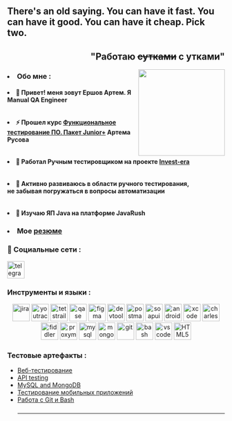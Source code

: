 <h2 align="left">There's an old saying. You can have it fast. You can have it good. You can have it cheap. Pick two.</h2>

<h2 align="Right">"Работаю <del>сутками</del> с утками"</h2>
<img align="right" height="200" src="https://media0.giphy.com/media/v1.Y2lkPTc5MGI3NjExZGh3ZHN3eXR4YXp3bzVsZWtxaWZqemJzeHRxZmJqZDR2cHc3bnVvbiZlcD12MV9pbnRlcm5hbF9naWZfYnlfaWQmY3Q9Zw/HzPtbOKyBoBFsK4hyc/giphy.gif"  />

 <h3><li>Обо мне : </li></h3>

<h4><li>🚀   Привет! меня зовут Ершов Артем. Я Manual QA Engineer</li>
<br></br>
<li>⚡   Прошел курс <a href="https://github.com/OHacksley/OHacksley/blob/main/%D0%A1%D0%B5%D1%80%D1%82%D0%B8%D1%84%D0%B8%D0%BA%D0%B0%D1%82%20%D0%BE%D0%B1%20%D0%BE%D0%BA%D0%BE%D0%BD%D1%87%D0%B0%D0%BD%D0%B8%D0%B8%20%D0%BA%D1%83%D1%80%D1%81%D0%B0.pdf"> Функциональное тестирование ПО. Пакет Junior+</a> Артема Русова</li>
<br></br>
<li>💼   Работал Ручным тестировщиком на проекте <a href="https://invest-era.ru">Invest-era</a> </li>
<br></br>
<li>📙   Активно развиваюсь в области ручного тестирования, <br>не забывая погружаться в вопросы автоматизации</br></li>
<br></br>
<li>📖   Изучаю ЯП Java на платформе JavaRush</li></h4>


<h3><li>   Мое <a href="https://github.com/OHacksley/Resume/blob/main/%D0%95%D1%80%D1%88%D0%BE%D0%B2%20%D0%90%D1%80%D1%82%D0%B5%D0%BC%20%D0%A1%D0%B5%D1%80%D0%B3%D0%B5%D0%B5%D0%B2%D0%B8%D1%87%20%D1%80%D0%B5%D0%B7%D1%8E%D0%BC%D0%B5.pdf">резюме</a></li> </h3>

### 🤝 Социальные сети :

  <div id="badges">
    <a href="https://t.me/OHacksley" target="_blank">
      <img src="https://cdn-icons-png.flaticon.com/512/2111/2111646.png" width="40" height="40" alt="telegram" />
    </a>
  </div>

### Инструменты и языки : 

<p align="center">
<img src="https://cdn.jsdelivr.net/gh/devicons/devicon/icons/jira/jira-original.svg" title="jira" alt="jira" width="40" height="40"/>
<img src="https://upload.wikimedia.org/wikipedia/commons/thumb/8/8d/YouTrack_Icon.svg/1024px-YouTrack_Icon.svg.png?20200803082248" title="youtrack" alt="youtrack" width="40" height="40"/>
<img src="https://codahosted.io/packs/21236/unversioned/assets/LOGO/ba1091c59bab89cd2fd0f289622731fe16113d7b00905abe64759c313a4b73b76c1b0426076ed76cb74752234c734131df46992d5b8b48fc13e264240e4f7119f736cfeb64df36ded54b5cbf6198b9cadedf18dd0cac5c7dbcd16e6336c29363cd1292ba" title="testrail" alt="tetstrail" width="40" height="40"/>
<img src="https://luna1.co/eb0187.png" title="qase" alt="qase" width="40" height="40"/>
<img src="https://cdn.jsdelivr.net/gh/devicons/devicon/icons/figma/figma-original.svg" title="figma" alt="figma" width="40" height="40"/>
<img src="https://d33wubrfki0l68.cloudfront.net/38b5c953a4667366685d55db55d057c86db1fc54/a0fdc/static/acae6b24d940347661ca901ea07f47c1/chrome-dev-logo-icon.png" title="devtools" alt="devtools" width="40" height="40"/>
<img src="https://www.svgrepo.com/show/354202/postman-icon.svg" title="postman" alt="postman" width="40" height="40"/>
<img src="https://encrypted-tbn0.gstatic.com/images?q=tbn:ANd9GcTDLj-17hLuPse4K5lo4VLNFRn89rjLSB-KKIZMdNjB0Q&s" title="soapui" alt="soapui" width="40" height="40"/>
 <img src="https://cdn.jsdelivr.net/gh/devicons/devicon/icons/androidstudio/androidstudio-original.svg" title="android-studio" alt="android-studio" width="40" height="40"/>
<img src="https://cdn.jsdelivr.net/gh/devicons/devicon/icons/xcode/xcode-original.svg" title="xcode" alt="xcode" width="40" height="40"/>
<img src="https://cdn.icon-icons.com/icons2/3053/PNG/512/charles_proxy_macos_bigsur_icon_190302.png" title="charles-proxy" alt="charles-proxy" width="40" height="40"/>
<img src="https://www.megaleechers.com/storage/Fiddler-Everywhere-Icon.png" title="fiddler" alt="fiddler" width="40" height="40"/>
<img src="https://ph-files.imgix.net/f1aba60e-b071-4afd-bde6-7c123853a3ae.png?auto=format" title="proxyman" alt="proxyman" width="40" height="40"/>
<img src="https://cdn.jsdelivr.net/gh/devicons/devicon/icons/mysql/mysql-original.svg" title="mysql" alt="mysql" width="40" height="40"/>
<img src="https://cdn.jsdelivr.net/gh/devicons/devicon/icons/mongodb/mongodb-original.svg" title="mongodb" alt="mongodb" width="40" height="40"/>
<img src="https://cdn.jsdelivr.net/gh/devicons/devicon/icons/git/git-original.svg" title="git" alt="git" width="40" height="40"/>
<img src="https://upload.wikimedia.org/wikipedia/commons/thumb/4/4b/Bash_Logo_Colored.svg/1024px-Bash_Logo_Colored.svg.png?20180723054350" title="bash" alt="bash" width="40" height="40"/>
<img src="https://cdn.jsdelivr.net/gh/devicons/devicon/icons/vscode/vscode-original.svg" title="vscode" alt="vscode" width="40" height="40"/>
<img src="https://cdn-icons-png.flaticon.com/512/919/919827.png" title="HTML5" alt="HTML5" width="40" height="40"/>
</p>

### Тестовые артефакты : 

<p> 
 <ul>
  <li>  <a href="https://github.com/OHacksley/Web">Веб-тестирование </a>  </li>
  <li>  <a href="https://github.com/OHacksley/API">API testing</a>  </li>
 <li>  <a href="https://github.com/OHacksley/Database/tree/main">MySQL and MongoDB</a>  </li>
<li>  <a href="https://github.com/OHacksley/Mobile/blob/main/">Тестирование мобильных приложений</a>  </li>
<li>  <a href="https://github.com/OHacksley/git_bash-github-/blob/main/">Работа с Git и Bash </a>  </li>
</p>

###
---
